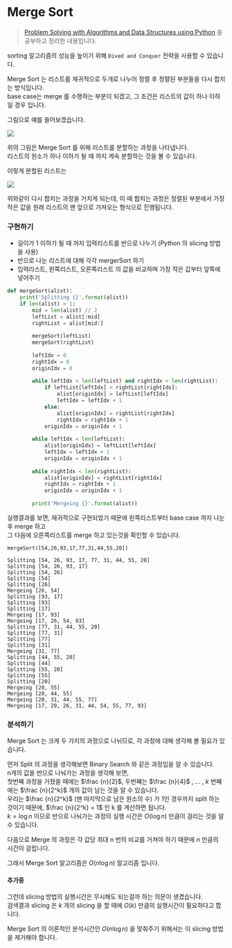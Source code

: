 # Merge Sort



> [Problem Solving with Algorithms and Data Structures using Python](http://interactivepython.org/runestone/static/pythonds/SortSearch/TheBubbleSort.html) 을 공부하고 정리한 내용입니다.



sorting 알고리즘의 성능을 높이기 위해 ``Dived and Conquer`` 전략을 사용할 수 있습니다.

Merge Sort 는 리스트를 재귀적으로 두개로 나누어 정렬 후 정렬된 부분들을 다시 합치는 방식입니다.<br>base case는 merge 를 수행하는 부분이 되겠고, 그 조건은 리스트의 값이 하나 이하일 경우 입니다.

그림으로 예를 들어보겠습니다.

![](http://interactivepython.org/runestone/static/pythonds/_images/mergesortA.png)

위의 그림은 Merge Sort 를 위해 리스트를 분할하는 과정을 나타냅니다.<br>리스트의 원소가 하나 이하가 될 때 까지 계속 분할하는 것을 볼 수 있습니다.

이렇게 분할된 리스트는

![](http://interactivepython.org/runestone/static/pythonds/_images/mergesortB.png)

위와같이 다시 합치는 과정을 거치게 되는데, 이 때 합치는 과정은 정렬된 부분에서 가장 작은 값을 원래 리스트의 맨 앞으로 가져오는 형식으로 진행됩니다.



### 구현하기



- 길이가 1 이하가 될 때 까지 입력리스트를 반으로 나누기 (Python 의 slicing 방법을 사용)
- 반으로 나눈 리스트에 대해 각각 mergerSort 하기
- 입력리스트, 왼쪽리스트, 오른쪽리스트 의 값을 비교하며 가장 작은 값부터 앞쪽에 넣어주기



```python
def mergeSort(alist):
    print('Splitting {}'.format(alist))
    if len(alist) > 1:
        mid = len(alist) // 2
        leftList = alist[:mid]
        rightList = alist[mid:]
        
        mergeSort(leftList)
        mergeSort(rightList)
        
        leftIdx = 0
        rightIdx = 0
        originIdx = 0
        
        while leftIdx < len(leftList) and rightIdx < len(rightList):
            if leftList[leftIdx] < rightList[rightIdx]:
                alist[originIdx] = leftList[leftIdx]
                leftIdx = leftIdx + 1
            else:
                alist[originIdx] = rightList[rightIdx]
                rightIdx = rightIdx + 1
            originIdx = originIdx + 1
            
        while leftIdx < len(leftList):
            alist[originIdx] = leftList[leftIdx]
            leftIdx = leftIdx + 1
            originIdx = originIdx + 1
            
        while rightIdx < len(rightList):
            alist[originIdx] = rightList[rightIdx]
            rightIdx = rightIdx + 1
            originIdx = originIdx + 1
            
        print('Mergeing {}'.format(alist))
```

실행결과를 보면, 재귀적으로 구현되었기 때문에 왼쪽리스트부터 base case 까지 나눈 후 merge 하고<br>그 다음에 오른쪽리스트를 merge 하고 있는것을 확인할 수 있습니다.

```
mergeSort([54,26,93,17,77,31,44,55,20])
```

```
Splitting [54, 26, 93, 17, 77, 31, 44, 55, 20]
Splitting [54, 26, 93, 17]
Splitting [54, 26]
Splitting [54]
Splitting [26]
Mergeing [26, 54]
Splitting [93, 17]
Splitting [93]
Splitting [17]
Mergeing [17, 93]
Mergeing [17, 26, 54, 93]
Splitting [77, 31, 44, 55, 20]
Splitting [77, 31]
Splitting [77]
Splitting [31]
Mergeing [31, 77]
Splitting [44, 55, 20]
Splitting [44]
Splitting [55, 20]
Splitting [55]
Splitting [20]
Mergeing [20, 55]
Mergeing [20, 44, 55]
Mergeing [20, 31, 44, 55, 77]
Mergeing [17, 20, 26, 31, 44, 54, 55, 77, 93]
```



### 분석하기

Merge Sort 는 크게 두 가지의 과정으로 나뉘므로, 각 과정에 대해 생각해 볼 필요가 있습니다.

먼저 Split 의 과정을 생각해보면 Binary Search 와 같은 과정임을 알 수 있습니다.<br>n개의 값을 반으로 나눠가는 과정을 생각해 보면,<br>첫번째 과정을 거쳤을 때에는 $\frac {n}{2}$, 두번째는 $\frac {n}{4}$ , ... , $k$ 번째에는 $\frac {n}{2^k}$ 개의 값이 남는 것을 알 수 있습니다.<br>우리는 $\frac {n}{2^k}$ (맨 마지막으로 남은 원소의 수) 가 1인 경우까지 split 하는 것이기 때문에,  $\frac {n}{2^k} = 1$ 인 k 를 계산하면 됩니다. <br>$k=\log n$ 이므로 반으로 나눠가는 과정의 실행 시간은 $O(\log n)$ 만큼이 걸리는 것을 알 수 있습니다.

다음으로 Merge 의 과정은 각 값당 최대 n 번의 비교를 거쳐야 하기 때문에 $n$ 만큼의 시간이 걸립니다.

그래서 Merge Sort 알고리즘은 $O(n\log n)$ 알고리즘 입니다.



#### 추가중

그런데 slicing 방법의 실행시간은 무시해도 되는걸까 하는 의문이 생겼습니다. <br>검색결과 slicing 은 $k$ 개의 slicing 을 할 때에 $O(k)$  만큼의 실행시간이 필요하다고 합니다.

Merge Sort 의 이론적인 분석시간인 $O(n\log n)$ 을 맞춰주기 위해서는 이 slicing 방법을 제거해야 합니다.



